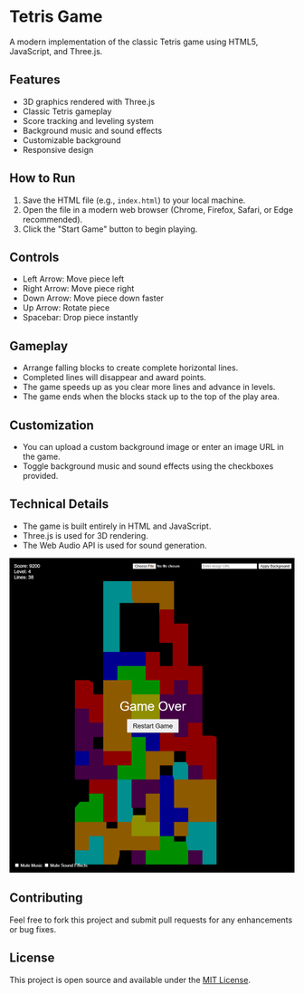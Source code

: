 # Tetris Game

A modern implementation of the classic Tetris game using HTML5, JavaScript, and Three.js.

## Features

- 3D graphics rendered with Three.js
- Classic Tetris gameplay
- Score tracking and leveling system
- Background music and sound effects
- Customizable background
- Responsive design

## How to Run

1. Save the HTML file (e.g., `index.html`) to your local machine.
2. Open the file in a modern web browser (Chrome, Firefox, Safari, or Edge recommended).
3. Click the "Start Game" button to begin playing.

## Controls

- Left Arrow: Move piece left
- Right Arrow: Move piece right
- Down Arrow: Move piece down faster
- Up Arrow: Rotate piece
- Spacebar: Drop piece instantly

## Gameplay

- Arrange falling blocks to create complete horizontal lines.
- Completed lines will disappear and award points.
- The game speeds up as you clear more lines and advance in levels.
- The game ends when the blocks stack up to the top of the play area.

## Customization

- You can upload a custom background image or enter an image URL in the game.
- Toggle background music and sound effects using the checkboxes provided.

## Technical Details

- The game is built entirely in HTML and JavaScript.
- Three.js is used for 3D rendering.
- The Web Audio API is used for sound generation.

![tetris](tetris2.png)

## Contributing

Feel free to fork this project and submit pull requests for any enhancements or bug fixes.

## License

This project is open source and available under the [MIT License](https://opensource.org/licenses/MIT).

